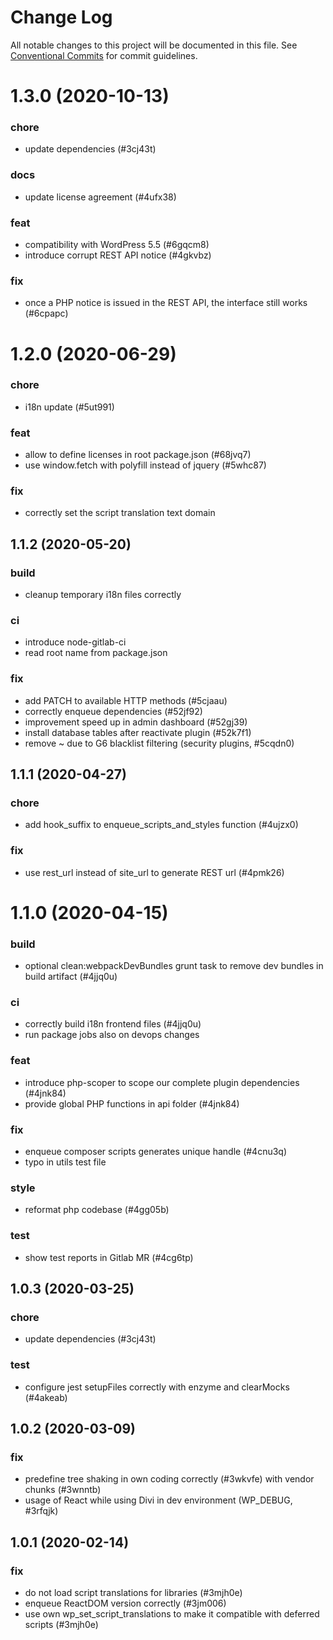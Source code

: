 # Change Log

All notable changes to this project will be documented in this file.
See [Conventional Commits](https://conventionalcommits.org) for commit guidelines.

# 1.3.0 (2020-10-13)


### chore

* update dependencies (#3cj43t)


### docs

* update license agreement (#4ufx38)


### feat

* compatibility with WordPress 5.5 (#6gqcm8)
* introduce corrupt REST API notice (#4gkvbz)


### fix

* once a PHP notice is issued in the REST API, the interface still works (#6cpapc)





# 1.2.0 (2020-06-29)


### chore

* i18n update (#5ut991)


### feat

* allow to define licenses in root package.json (#68jvq7)
* use window.fetch with polyfill instead of jquery (#5whc87)


### fix

* correctly set the script translation text domain





## 1.1.2 (2020-05-20)


### build

* cleanup temporary i18n files correctly


### ci

* introduce node-gitlab-ci
* read root name from package.json


### fix

* add PATCH to available HTTP methods (#5cjaau)
* correctly enqueue dependencies (#52jf92)
* improvement speed up in admin dashboard (#52gj39)
* install database tables after reactivate plugin (#52k7f1)
* remove ~ due to G6 blacklist filtering (security plugins, #5cqdn0)





## 1.1.1 (2020-04-27)


### chore

* add hook_suffix to enqueue_scripts_and_styles function (#4ujzx0)


### fix

* use rest_url instead of site_url to generate REST url (#4pmk26)





# 1.1.0 (2020-04-15)


### build

* optional clean:webpackDevBundles grunt task to remove dev bundles in build artifact (#4jjq0u)


### ci

* correctly build i18n frontend files (#4jjq0u)
* run package jobs also on devops changes


### feat

* introduce php-scoper to scope our complete plugin dependencies (#4jnk84)
* provide global PHP functions in api folder (#4jnk84)


### fix

* enqueue composer scripts generates unique handle (#4cnu3q)
* typo in utils test file


### style

* reformat php codebase (#4gg05b)


### test

* show test reports in Gitlab MR (#4cg6tp)





## 1.0.3 (2020-03-25)


### chore

* update dependencies (#3cj43t)


### test

* configure jest setupFiles correctly with enzyme and clearMocks (#4akeab)





## 1.0.2 (2020-03-09)


### fix

* predefine tree shaking in own coding correctly (#3wkvfe) with vendor chunks (#3wnntb)
* usage of React while using Divi in dev environment (WP_DEBUG, #3rfqjk)





## 1.0.1 (2020-02-14)


### fix

* do not load script translations for libraries (#3mjh0e)
* enqueue ReactDOM version correctly (#3jm006)
* use own wp_set_script_translations to make it compatible with deferred scripts (#3mjh0e)
